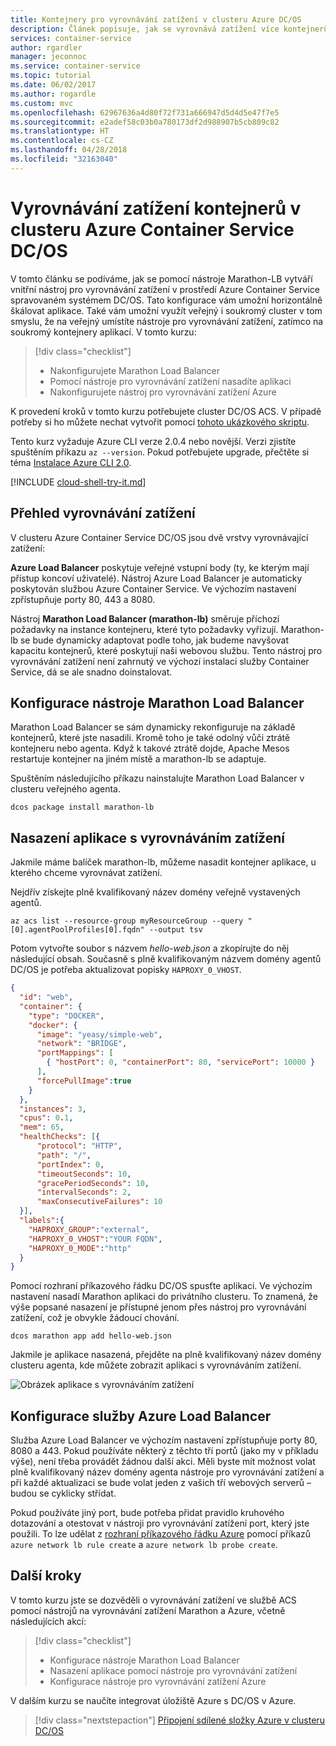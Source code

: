 ```yaml
---
title: Kontejnery pro vyrovnávání zatížení v clusteru Azure DC/OS
description: Článek popisuje, jak se vyrovnává zatížení více kontejnerů v clusteru Azure Container Service DC/OS.
services: container-service
author: rgardler
manager: jeconnoc
ms.service: container-service
ms.topic: tutorial
ms.date: 06/02/2017
ms.author: rogardle
ms.custom: mvc
ms.openlocfilehash: 62967636a4d80f72f731a666947d5d4d5e47f7e5
ms.sourcegitcommit: e2adef58c03b0a780173df2d988907b5cb809c82
ms.translationtype: HT
ms.contentlocale: cs-CZ
ms.lasthandoff: 04/28/2018
ms.locfileid: "32163040"
---
```

# <a name="load-balance-containers-in-an-azure-container-service-dcos-cluster"></a>Vyrovnávání zatížení kontejnerů v clusteru Azure Container Service DC/OS

V tomto článku se podíváme, jak se pomocí nástroje Marathon-LB vytváří vnitřní nástroj pro vyrovnávání zatížení v prostředí Azure Container Service spravovaném systémem DC/OS. Tato konfigurace vám umožní horizontálně škálovat aplikace. Také vám umožní využít veřejný i soukromý cluster v tom smyslu, že na veřejný umístíte nástroje pro vyrovnávání zatížení, zatímco na soukromý kontejnery aplikací. V tomto kurzu:

> [!div class="checklist"]
> * Nakonfigurujete Marathon Load Balancer
> * Pomocí nástroje pro vyrovnávání zatížení nasadíte aplikaci
> * Nakonfigurujete nástroj pro vyrovnávání zatížení Azure

K provedení kroků v tomto kurzu potřebujete cluster DC/OS ACS. V případě potřeby si ho můžete nechat vytvořit pomocí [tohoto ukázkového skriptu](./../kubernetes/scripts/container-service-cli-deploy-dcos.md).

Tento kurz vyžaduje Azure CLI verze 2.0.4 nebo novější. Verzi zjistíte spuštěním příkazu `az --version`. Pokud potřebujete upgrade, přečtěte si téma [Instalace Azure CLI 2.0]( /cli/azure/install-azure-cli). 

[!INCLUDE [cloud-shell-try-it.md](../../../includes/cloud-shell-try-it.md)]

## <a name="load-balancing-overview"></a>Přehled vyrovnávání zatížení

V clusteru Azure Container Service DC/OS jsou dvě vrstvy vyrovnávající zatížení: 

**Azure Load Balancer** poskytuje veřejné vstupní body (ty, ke kterým mají přístup koncoví uživatelé). Nástroj Azure Load Balancer je automaticky poskytován službou Azure Container Service. Ve výchozím nastavení zpřístupňuje porty 80, 443 a 8080.

Nástroj **Marathon Load Balancer (marathon-lb)** směruje příchozí požadavky na instance kontejneru, které tyto požadavky vyřizují. Marathon-lb se bude dynamicky adaptovat podle toho, jak budeme navyšovat kapacitu kontejnerů, které poskytují naši webovou službu. Tento nástroj pro vyrovnávání zatížení není zahrnutý ve výchozí instalaci služby Container Service, dá se ale snadno doinstalovat.

## <a name="configure-marathon-load-balancer"></a>Konfigurace nástroje Marathon Load Balancer

Marathon Load Balancer se sám dynamicky rekonfiguruje na základě kontejnerů, které jste nasadili. Kromě toho je také odolný vůči ztrátě kontejneru nebo agenta. Když k takové ztrátě dojde, Apache Mesos restartuje kontejner na jiném místě a marathon-lb se adaptuje.

Spuštěním následujícího příkazu nainstalujte Marathon Load Balancer v clusteru veřejného agenta.

```azurecli-interactive
dcos package install marathon-lb
```

## <a name="deploy-load-balanced-application"></a>Nasazení aplikace s vyrovnáváním zatížení

Jakmile máme balíček marathon-lb, můžeme nasadit kontejner aplikace, u kterého chceme vyrovnávat zatížení. 

Nejdřív získejte plně kvalifikovaný název domény veřejně vystavených agentů.

```azurecli-interactive
az acs list --resource-group myResourceGroup --query "[0].agentPoolProfiles[0].fqdn" --output tsv
```

Potom vytvořte soubor s názvem *hello-web.json* a zkopírujte do něj následující obsah. Současně s plně kvalifikovaným názvem domény agentů DC/OS je potřeba aktualizovat popisky `HAPROXY_0_VHOST`. 

```json
{
  "id": "web",
  "container": {
    "type": "DOCKER",
    "docker": {
      "image": "yeasy/simple-web",
      "network": "BRIDGE",
      "portMappings": [
        { "hostPort": 0, "containerPort": 80, "servicePort": 10000 }
      ],
      "forcePullImage":true
    }
  },
  "instances": 3,
  "cpus": 0.1,
  "mem": 65,
  "healthChecks": [{
      "protocol": "HTTP",
      "path": "/",
      "portIndex": 0,
      "timeoutSeconds": 10,
      "gracePeriodSeconds": 10,
      "intervalSeconds": 2,
      "maxConsecutiveFailures": 10
  }],
  "labels":{
    "HAPROXY_GROUP":"external",
    "HAPROXY_0_VHOST":"YOUR FQDN",
    "HAPROXY_0_MODE":"http"
  }
}
```

Pomocí rozhraní příkazového řádku DC/OS spusťte aplikaci. Ve výchozím nastavení nasadí Marathon aplikaci do privátního clusteru. To znamená, že výše popsané nasazení je přístupné jenom přes nástroj pro vyrovnávání zatížení, což je obvykle žádoucí chování.

```azurecli-interactive
dcos marathon app add hello-web.json
```

Jakmile je aplikace nasazená, přejděte na plně kvalifikovaný název domény clusteru agenta, kde můžete zobrazit aplikaci s vyrovnáváním zatížení.

![Obrázek aplikace s vyrovnáváním zatížení](./media/container-service-load-balancing/lb-app.png)

## <a name="configure-azure-load-balancer"></a>Konfigurace služby Azure Load Balancer

Služba Azure Load Balancer ve výchozím nastavení zpřístupňuje porty 80, 8080 a 443. Pokud používáte některý z těchto tří portů (jako my v příkladu výše), není třeba provádět žádnou další akci. Měli byste mít možnost volat plně kvalifikovaný název domény agenta nástroje pro vyrovnávání zatížení a při každé aktualizaci se bude volat jeden z vašich tří webových serverů – budou se cyklicky střídat. 

Pokud používáte jiný port, bude potřeba přidat pravidlo kruhového dotazování a otestovat v nástroji pro vyrovnávání zatížení port, který jste použili. To lze udělat z [rozhraní příkazového řádku Azure](../../azure-resource-manager/xplat-cli-azure-resource-manager.md) pomocí příkazů `azure network lb rule create` a `azure network lb probe create`.

## <a name="next-steps"></a>Další kroky

V tomto kurzu jste se dozvěděli o vyrovnávání zatížení ve službě ACS pomocí nástrojů na vyrovnávání zatížení Marathon a Azure, včetně následujících akcí:

> [!div class="checklist"]
> * Konfigurace nástroje Marathon Load Balancer
> * Nasazení aplikace pomocí nástroje pro vyrovnávání zatížení
> * Konfigurace nástroje pro vyrovnávání zatížení Azure

V dalším kurzu se naučíte integrovat úložiště Azure s DC/OS v Azure.

> [!div class="nextstepaction"]
> [Připojení sdílené složky Azure v clusteru DC/OS](container-service-dcos-fileshare.md)